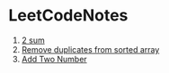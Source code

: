 # LeetCodeNotes

1. [2 sum](https://github.com/chihyinyang/LeetCodeNotes/blob/main/2%20sum.md)
2. [Remove duplicates from sorted array](https://github.com/chihyinyang/LeetCodeNotes/blob/main/Remove%20Duplicates%20from%20Sorted%20Array.md)
3. [Add Two Number](https://github.com/chihyinyang/LeetCodeNotes/blob/main/Add%20Two%20Number.md)
